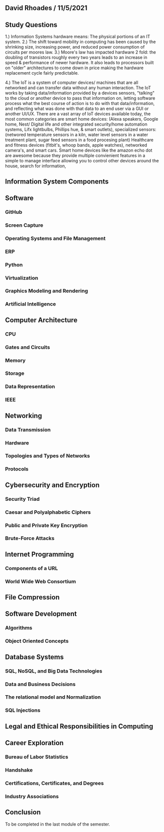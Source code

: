 ## David Rhoades / 11/5/2021

## Study Questions
1.) Information Systems hardware means: The physical portions of an IT system.
2.) The shift toward mobility in computing has been caused by the shrinking size, increasing power, and reduced power consumption of circuits per moores law.
3.) Moore's law has impacted hardware 2 fold: the doubling of transistors roughly every two years leads to an increase in speed & performance of newer hardware. It also leads to processors built on "older" architectures to come down in price making the hardware replacement cycle fairly predictable.

4.) The IoT is a system of computer devices/ machines that are all networked and can transfer data without any human interaction. The IoT works by taking data/information provided by a devices sensors, "talking" to the cloud or another device to pass that information on, letting software process what the best course of action is to do with that data/information, and reflecting what was done with that data to an end user via a GUI or another UI/UX. There are a vast array of IoT devices available today, the most common categories are smart home devices: (Alexa speakers, Google home, Nest/ Digital life and other integrated security/home automation systems, Lifx lightbulbs, Phillips hue, & smart outlets), specialized sensors: (networed temperature sensors in a kiln, water level sensors in a water treatment plant, sugar feed sensors in a food procesing plant) Healthcare and fitness devices (fitbit's, whoop bands, apple watches), networked camera's, and smart cars. Smart home devices like the amazon echo dot are awesome because they provide multiple convienient features in a simple to manage interface allowing you to control other devices around the house, search for information, 

## Information System Components

## Software
### GitHub
### Screen Capture
### Operating Systems and File Management
### ERP
### Python
### Virtualization
### Graphics Modeling and Rendering
### Artificial Intelligence

## Computer Architecture
### CPU
### Gates and Circuits
### Memory
### Storage
### Data Representation
### IEEE

## Networking
### Data Transmission
### Hardware
### Topologies and Types of Networks
### Protocols

## Cybersecurity and Encryption
### Security Triad
### Caesar and Polyalphabetic Ciphers
### Public and Private Key Encryption
### Brute-Force Attacks

## Internet Programming
### Components of a URL
### World Wide Web Consortium

## File Compression

## Software Development
### Algorithms
### Object Oriented Concepts

## Database Systems
### SQL, NoSQL, and Big Data Technologies
### Data and Business Decisions
### The relational model and Normalization
### SQL Injections

## Legal and Ethical Responsibilities in Computing
### 

## Career Exploration
### Bureau of Labor Statistics
### Handshake
### Certifications, Certificates, and Degrees
### Industry Associations

## Conclusion
To be completed in the last module of the semester.

